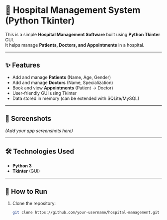 # 🏥 Hospital Management System (Python Tkinter)

This is a simple **Hospital Management Software** built using **Python Tkinter** GUI.  
It helps manage **Patients, Doctors, and Appointments** in a hospital.

---

## ✨ Features
- Add and manage **Patients** (Name, Age, Gender)
- Add and manage **Doctors** (Name, Specialization)
- Book and view **Appointments** (Patient → Doctor)
- User-friendly GUI using Tkinter
- Data stored in memory (can be extended with SQLite/MySQL)

---

## 📸 Screenshots
*(Add your app screenshots here)*

---

## 🛠️ Technologies Used
- **Python 3**
- **Tkinter** (GUI)

---

## 🚀 How to Run
1. Clone the repository:
   ```bash
   git clone https://github.com/your-username/hospital-management.git
